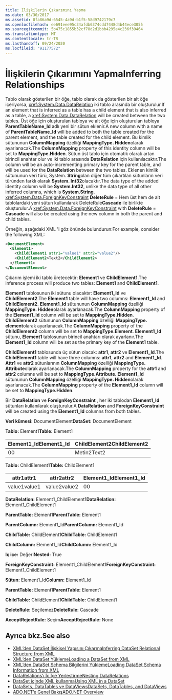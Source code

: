 ```yaml
---
title: İlişkilerin Çıkarımını Yapma
ms.date: 03/30/2017
ms.assetid: 8fa86a9d-6545-4a9d-b1f5-58d9742179c7
ms.openlocfilehash: ee691eee95c34afdb6374cdd7448d4b44ece3055
ms.sourcegitcommit: 5b475c1855b32cf78d2d1bbb4295e4c236f39464
ms.translationtype: MT
ms.contentlocale: tr-TR
ms.lasthandoff: 09/24/2020
ms.locfileid: "91177572"
---
```

# <a name="inferring-relationships"></a><span data-ttu-id="fcbb7-102">İlişkilerin Çıkarımını Yapma</span><span class="sxs-lookup"><span data-stu-id="fcbb7-102">Inferring Relationships</span></span>

<span data-ttu-id="fcbb7-103">Tablo olarak gösterilen bir öğe, tablo olarak da gösterilen bir alt öğe içeriyorsa, <xref:System.Data.DataRelation> iki tablo arasında bir oluşturulur.</span><span class="sxs-lookup"><span data-stu-id="fcbb7-103">If an element that is inferred as a table has a child element that is also inferred as a table, a <xref:System.Data.DataRelation> will be created between the two tables.</span></span> <span data-ttu-id="fcbb7-104">Üst öğe için oluşturulan tabloya ve alt öğe için oluşturulan tabloya **ParentTableName_Id** adlı yeni bir sütun eklenir.</span><span class="sxs-lookup"><span data-stu-id="fcbb7-104">A new column with a name of **ParentTableName_Id** will be added to both the table created for the parent element, and the table created for the child element.</span></span> <span data-ttu-id="fcbb7-105">Bu kimlik sütununun **ColumnMapping** özelliği **MappingType. Hidden**olarak ayarlanacak.</span><span class="sxs-lookup"><span data-stu-id="fcbb7-105">The **ColumnMapping** property of this identity column will be set to **MappingType.Hidden**.</span></span> <span data-ttu-id="fcbb7-106">Sütun üst tablo için otomatik olarak artan birincil anahtar olur ve iki tablo arasında **DataRelation** için kullanılacaktır.</span><span class="sxs-lookup"><span data-stu-id="fcbb7-106">The column will be an auto-incrementing primary key for the parent table, and will be used for the **DataRelation** between the two tables.</span></span> <span data-ttu-id="fcbb7-107">Eklenen kimlik sütununun veri türü, System. **String**olan diğer tüm çıkartılan sütunların veri türünden farklı olarak **System. Int32**olacaktır.</span><span class="sxs-lookup"><span data-stu-id="fcbb7-107">The data type of the added identity column will be **System.Int32**, unlike the data type of all other inferred columns, which is **System.String**.</span></span> <span data-ttu-id="fcbb7-108"><xref:System.Data.ForeignKeyConstraint> **DeleteRule**  =  Hem üst hem de alt tablolardaki yeni sütun kullanılarak DeleteRule**Cascade** ile birlikte oluşturulur.</span><span class="sxs-lookup"><span data-stu-id="fcbb7-108">A <xref:System.Data.ForeignKeyConstraint> with **DeleteRule** = **Cascade** will also be created using the new column in both the parent and child tables.</span></span>  
  
 <span data-ttu-id="fcbb7-109">Örneğin, aşağıdaki XML 'i göz önünde bulundurun:</span><span class="sxs-lookup"><span data-stu-id="fcbb7-109">For example, consider the following XML:</span></span>  
  
```xml  
<DocumentElement>  
  <Element1>  
    <ChildElement1 attr1="value1" attr2="value2"/>  
    <ChildElement2>Text2</ChildElement2>  
  </Element1>  
</DocumentElement>  
```  
  
 <span data-ttu-id="fcbb7-110">Çıkarım işlemi iki tablo üretecektir: **Element1** ve **ChildElement1**.</span><span class="sxs-lookup"><span data-stu-id="fcbb7-110">The inference process will produce two tables: **Element1** and **ChildElement1**.</span></span>  
  
 <span data-ttu-id="fcbb7-111">**Element1** tablosunun iki sütunu olacaktır: **Element1_Id** ve **ChildElement2**.</span><span class="sxs-lookup"><span data-stu-id="fcbb7-111">The **Element1** table will have two columns: **Element1_Id** and **ChildElement2**.</span></span> <span data-ttu-id="fcbb7-112">**Element1_Id** sütununun **ColumnMapping** özelliği **MappingType. Hidden**olarak ayarlanacak.</span><span class="sxs-lookup"><span data-stu-id="fcbb7-112">The **ColumnMapping** property of the **Element1_Id** column will be set to **MappingType.Hidden**.</span></span> <span data-ttu-id="fcbb7-113">**ChildElement2** sütununun **ColumnMapping** özelliği **MappingType. element**olarak ayarlanacak.</span><span class="sxs-lookup"><span data-stu-id="fcbb7-113">The **ColumnMapping** property of the **ChildElement2** column will be set to **MappingType.Element**.</span></span> <span data-ttu-id="fcbb7-114">**Element1_Id** sütunu, **Element1** tablosunun birincil anahtarı olarak ayarlanır.</span><span class="sxs-lookup"><span data-stu-id="fcbb7-114">The **Element1_Id** column will be set as the primary key of the **Element1** table.</span></span>  
  
 <span data-ttu-id="fcbb7-115">**ChildElement1** tablosunda üç sütun olacak: **attr1**, **attr2** ve **Element1_Id**.</span><span class="sxs-lookup"><span data-stu-id="fcbb7-115">The **ChildElement1** table will have three columns: **attr1**, **attr2** and **Element1_Id**.</span></span> <span data-ttu-id="fcbb7-116">**Attr1** ve **attr2** sütunlarının **ColumnMapping** özelliği **MappingType. Attribute**olarak ayarlanacak.</span><span class="sxs-lookup"><span data-stu-id="fcbb7-116">The **ColumnMapping** property for the **attr1** and **attr2** columns will be set to **MappingType.Attribute**.</span></span> <span data-ttu-id="fcbb7-117">**Element1_Id** sütununun **ColumnMapping** özelliği **MappingType. Hidden**olarak ayarlanacak.</span><span class="sxs-lookup"><span data-stu-id="fcbb7-117">The **ColumnMapping** property of the **Element1_Id** column will be set to **MappingType.Hidden**.</span></span>  
  
 <span data-ttu-id="fcbb7-118">Bir **DataRelation** ve **ForeignKeyConstraint** , her iki tablodan **Element1_Id** sütunları kullanılarak oluşturulur.</span><span class="sxs-lookup"><span data-stu-id="fcbb7-118">A **DataRelation** and **ForeignKeyConstraint** will be created using the **Element1_Id** columns from both tables.</span></span>  
  
 <span data-ttu-id="fcbb7-119">**Veri kümesi:** DocumentElement</span><span class="sxs-lookup"><span data-stu-id="fcbb7-119">**DataSet:** DocumentElement</span></span>  
  
 <span data-ttu-id="fcbb7-120">**Tablo:** Element1</span><span class="sxs-lookup"><span data-stu-id="fcbb7-120">**Table:** Element1</span></span>  
  
|<span data-ttu-id="fcbb7-121">Element1_Id</span><span class="sxs-lookup"><span data-stu-id="fcbb7-121">Element1_Id</span></span>|<span data-ttu-id="fcbb7-122">ChildElement2</span><span class="sxs-lookup"><span data-stu-id="fcbb7-122">ChildElement2</span></span>|  
|------------------|-------------------|  
|<span data-ttu-id="fcbb7-123">0</span><span class="sxs-lookup"><span data-stu-id="fcbb7-123">0</span></span>|<span data-ttu-id="fcbb7-124">Metin2</span><span class="sxs-lookup"><span data-stu-id="fcbb7-124">Text2</span></span>|  
  
 <span data-ttu-id="fcbb7-125">**Tablo:** ChildElement1</span><span class="sxs-lookup"><span data-stu-id="fcbb7-125">**Table:** ChildElement1</span></span>  
  
|<span data-ttu-id="fcbb7-126">attr1</span><span class="sxs-lookup"><span data-stu-id="fcbb7-126">attr1</span></span>|<span data-ttu-id="fcbb7-127">attr2</span><span class="sxs-lookup"><span data-stu-id="fcbb7-127">attr2</span></span>|<span data-ttu-id="fcbb7-128">Element1_Id</span><span class="sxs-lookup"><span data-stu-id="fcbb7-128">Element1_Id</span></span>|  
|-----------|-----------|------------------|  
|<span data-ttu-id="fcbb7-129">value1</span><span class="sxs-lookup"><span data-stu-id="fcbb7-129">value1</span></span>|<span data-ttu-id="fcbb7-130">value2</span><span class="sxs-lookup"><span data-stu-id="fcbb7-130">value2</span></span>|<span data-ttu-id="fcbb7-131">0</span><span class="sxs-lookup"><span data-stu-id="fcbb7-131">0</span></span>|  
  
 <span data-ttu-id="fcbb7-132">**DataRelation:** Element1_ChildElement1</span><span class="sxs-lookup"><span data-stu-id="fcbb7-132">**DataRelation:** Element1_ChildElement1</span></span>  
  
 <span data-ttu-id="fcbb7-133">**ParentTable:** Element1</span><span class="sxs-lookup"><span data-stu-id="fcbb7-133">**ParentTable:** Element1</span></span>  
  
 <span data-ttu-id="fcbb7-134">**ParentColumn:** Element1_Id</span><span class="sxs-lookup"><span data-stu-id="fcbb7-134">**ParentColumn:** Element1_Id</span></span>  
  
 <span data-ttu-id="fcbb7-135">**ChildTable:** ChildElement1</span><span class="sxs-lookup"><span data-stu-id="fcbb7-135">**ChildTable:** ChildElement1</span></span>  
  
 <span data-ttu-id="fcbb7-136">**ChildColumn:** Element1_Id</span><span class="sxs-lookup"><span data-stu-id="fcbb7-136">**ChildColumn:** Element1_Id</span></span>  
  
 <span data-ttu-id="fcbb7-137">**Iç içe:** Değeri</span><span class="sxs-lookup"><span data-stu-id="fcbb7-137">**Nested:** True</span></span>  
  
 <span data-ttu-id="fcbb7-138">**ForeignKeyConstraint:** Element1_ChildElement1</span><span class="sxs-lookup"><span data-stu-id="fcbb7-138">**ForeignKeyConstraint:** Element1_ChildElement1</span></span>  
  
 <span data-ttu-id="fcbb7-139">**Sütun:** Element1_Id</span><span class="sxs-lookup"><span data-stu-id="fcbb7-139">**Column:** Element1_Id</span></span>  
  
 <span data-ttu-id="fcbb7-140">**ParentTable:** Element1</span><span class="sxs-lookup"><span data-stu-id="fcbb7-140">**ParentTable:** Element1</span></span>  
  
 <span data-ttu-id="fcbb7-141">**ChildTable:** ChildElement1</span><span class="sxs-lookup"><span data-stu-id="fcbb7-141">**ChildTable:** ChildElement1</span></span>  
  
 <span data-ttu-id="fcbb7-142">**DeleteRule:** Seçilemez</span><span class="sxs-lookup"><span data-stu-id="fcbb7-142">**DeleteRule:** Cascade</span></span>  
  
 <span data-ttu-id="fcbb7-143">**AcceptRejectRule:** Seçim</span><span class="sxs-lookup"><span data-stu-id="fcbb7-143">**AcceptRejectRule:** None</span></span>  
  
## <a name="see-also"></a><span data-ttu-id="fcbb7-144">Ayrıca bkz.</span><span class="sxs-lookup"><span data-stu-id="fcbb7-144">See also</span></span>

- [<span data-ttu-id="fcbb7-145">XML’den DataSet İlişkisel Yapısını Çıkarma</span><span class="sxs-lookup"><span data-stu-id="fcbb7-145">Inferring DataSet Relational Structure from XML</span></span>](inferring-dataset-relational-structure-from-xml.md)
- [<span data-ttu-id="fcbb7-146">XML’den DataSet Yükleme</span><span class="sxs-lookup"><span data-stu-id="fcbb7-146">Loading a DataSet from XML</span></span>](loading-a-dataset-from-xml.md)
- [<span data-ttu-id="fcbb7-147">XML’den DataSet Schema Bilgilerini Yükleme</span><span class="sxs-lookup"><span data-stu-id="fcbb7-147">Loading DataSet Schema Information from XML</span></span>](loading-dataset-schema-information-from-xml.md)
- [<span data-ttu-id="fcbb7-148">DataRelations’ı İç İçe Yerleştirme</span><span class="sxs-lookup"><span data-stu-id="fcbb7-148">Nesting DataRelations</span></span>](nesting-datarelations.md)
- [<span data-ttu-id="fcbb7-149">DataSet içinde XML kullanma</span><span class="sxs-lookup"><span data-stu-id="fcbb7-149">Using XML in a DataSet</span></span>](using-xml-in-a-dataset.md)
- [<span data-ttu-id="fcbb7-150">DataSets, DataTables ve DataViews</span><span class="sxs-lookup"><span data-stu-id="fcbb7-150">DataSets, DataTables, and DataViews</span></span>](index.md)
- [<span data-ttu-id="fcbb7-151">ADO.NET’e Genel Bakış</span><span class="sxs-lookup"><span data-stu-id="fcbb7-151">ADO.NET Overview</span></span>](../ado-net-overview.md)

